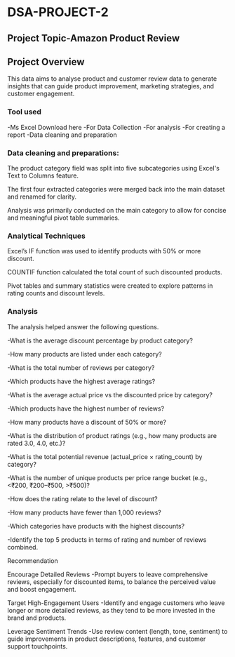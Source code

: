# DSA-PROJECT-2


## Project Topic-Amazon Product Review

## Project Overview
This data aims to analyse product and customer review data to generate insights that can guide product improvement, marketing strategies, and customer engagement.

### Tool used
-Ms Excel Download here
 -For Data Collection
 -For analysis
 -For creating a report
 -Data cleaning and preparation

### Data cleaning and preparations:

The product category field was split into five subcategories using Excel's Text to Columns feature.

The first four extracted categories were merged back into the main dataset and renamed for clarity.

Analysis was primarily conducted on the main category to allow for concise and meaningful pivot table summaries.

### Analytical Techniques
Excel’s IF function was used to identify products with 50% or more discount.

COUNTIF function calculated the total count of such discounted products.

Pivot tables and summary statistics were created to explore patterns in rating counts and discount levels.

### Analysis
The analysis helped answer the following questions.

-What is the average discount percentage by product category?

-How many products are listed under each category?

-What is the total number of reviews per category?

-Which products have the highest average ratings?

-What is the average actual price vs the discounted price by category?

-Which products have the highest number of reviews?

-How many products have a discount of 50% or more?

-What is the distribution of product ratings (e.g., how many products are rated 3.0, 4.0, etc.)?

-What is the total potential revenue (actual_price × rating_count) by category?


-What is the number of unique products per price range bucket (e.g., <₹200, ₹200–₹500, >₹500)?


-How does the rating relate to the level of discount?


-How many products have fewer than 1,000 reviews?

-Which categories have products with the highest discounts?

-Identify the top 5 products in terms of rating and number of reviews combined.

Recommendation

Encourage Detailed Reviews -Prompt buyers to leave comprehensive reviews, especially for discounted items, to balance the perceived value and boost engagement.

Target High-Engagement Users -Identify and engage customers who leave longer or more detailed reviews, as they tend to be more invested in the brand and products.

Leverage Sentiment Trends -Use review content (length, tone, sentiment) to guide improvements in product descriptions, features, and customer support touchpoints.


